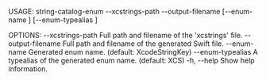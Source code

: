 USAGE: string-catalog-enum --xcstrings-path <xcstrings-path> --output-filename <output-filename> [--enum-name <enum-name>] [--enum-typealias <enum-typealias>]

OPTIONS:
  --xcstrings-path <xcstrings-path>
                          Full path and filename of the 'xcstrings' file.
  --output-filename <output-filename>
                          Full path and filename of the generated Swift file.
  --enum-name <enum-name> Generated enum name. (default: XcodeStringKey)
  --enum-typealias <enum-typealias>
                          A typealias of the generated enum name. (default: XCS)
  -h, --help              Show help information.

